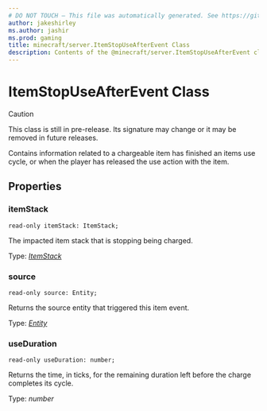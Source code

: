 ```yaml
---
# DO NOT TOUCH — This file was automatically generated. See https://github.com/mojang/minecraftapidocsgenerator to modify descriptions, examples, etc.
author: jakeshirley
ms.author: jashir
ms.prod: gaming
title: minecraft/server.ItemStopUseAfterEvent Class
description: Contents of the @minecraft/server.ItemStopUseAfterEvent class.
---
```

# ItemStopUseAfterEvent Class

> [!CAUTION]
> This class is still in pre-release.  Its signature may change or it may be removed in future releases.

Contains information related to a chargeable item has finished an items use cycle, or when the player has released the use action with the item.

## Properties

### **itemStack**
`read-only itemStack: ItemStack;`

The impacted item stack that is stopping being charged.

Type: [*ItemStack*](ItemStack.md)

### **source**
`read-only source: Entity;`

Returns the source entity that triggered this item event.

Type: [*Entity*](Entity.md)

### **useDuration**
`read-only useDuration: number;`

Returns the time, in ticks, for the remaining duration left before the charge completes its cycle.

Type: *number*
